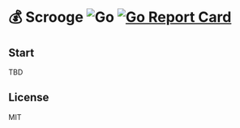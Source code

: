 # 💰 Scrooge ![Go](https://github.com/wuhan005/Scrooge/workflows/Go/badge.svg) [![Go Report Card](https://goreportcard.com/badge/github.com/wuhan005/Scrooge)](https://goreportcard.com/report/github.com/wuhan005/Scrooge)

## Start

TBD

## License

MIT